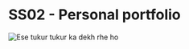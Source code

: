 # SS02 - Personal portfolio

![Ese tukur tukur ka dekh rhe ho](https://simg-memechat.s3.ap-south-1.amazonaws.com/lwPGVDn4z3WefULmWQqGZPbLZpV6Y43455996.jpg)
